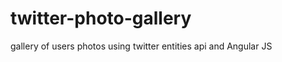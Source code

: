 twitter-photo-gallery
=====================

gallery of users photos using twitter entities api and Angular JS
